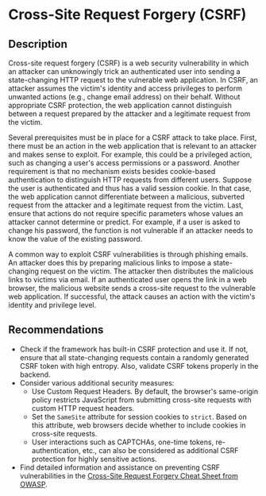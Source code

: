 # Cross-Site Request Forgery (CSRF)
## Description

Cross-site request forgery (CSRF) is a web security vulnerability in which an attacker can unknowingly trick an authenticated user into sending a state-changing HTTP request to the vulnerable web application. In CSRF, an attacker assumes the victim's identity and access privileges to perform unwanted actions (e.g., change email address) on their behalf. Without appropriate CSRF protection, the web application cannot distinguish between a request prepared by the attacker and a legitimate request from the victim.

Several prerequisites must be in place for a CSRF attack to take place. First, there must be an action in the web application that is relevant to an attacker and makes sense to exploit. For example, this could be a privileged action, such as changing a user's access permissions or a password. Another requirement is that no mechanism exists besides cookie-based authentication to distinguish HTTP requests from different users. Suppose the user is authenticated and thus has a valid session cookie. In that case, the web application cannot differentiate between a malicious, subverted request from the attacker and a legitimate request from the victim. Last, ensure that actions do not require specific parameters whose values an attacker cannot determine or predict. For example, if a user is asked to change his password, the function is not vulnerable if an attacker needs to know the value of the existing password.

A common way to exploit CSRF vulnerabilities is through phishing emails. An attacker does this by preparing malicious links to impose a state-changing request on the victim. The attacker then distributes the malicious links to victims via email. If an authenticated user opens the link in a web browser, the malicious website sends a cross-site request to the vulnerable web application. If successful, the attack causes an action with the victim's identity and privilege level.

## Recommendations
* Check if the framework has built-in CSRF protection and use it. If not, ensure that all state-changing requests contain a randomly generated CSRF token with high entropy. Also, validate CSRF tokens properly in the backend.
* Consider various additional security measures:
  * Use Custom Request Headers. By default, the browser's same-origin policy restricts JavaScript from submitting cross-site requests with custom HTTP request headers.
  * Set the `SameSite` attribute for session cookies to `strict`. Based on this attribute, web browsers decide whether to include cookies in cross-site requests.
  * User interactions such as CAPTCHAs, one-time tokens, re-authentication, etc., can also be considered as additional CSRF protection for highly sensitive actions. 
*  Find detailed information and assistance on preventing CSRF vulnerabilities in the [Cross-Site Request Forgery Cheat Sheet from OWASP](https://cheatsheetseries.owasp.org/cheatsheets/Cross-Site_Request_Forgery_Prevention_Cheat_Sheet.html).